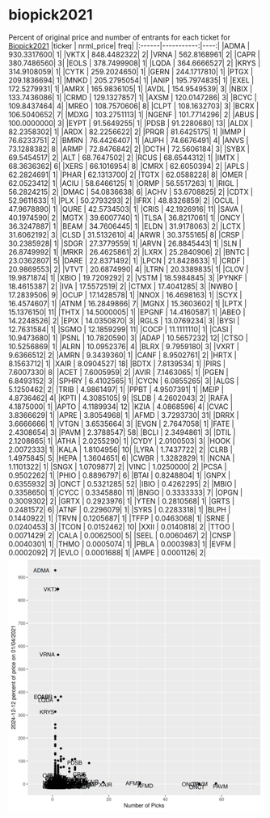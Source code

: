 # biopick2021
Percent of original price and number of entrants for each ticket for [Biopick2021](https://twitter.com/hashtag/Biopick2021)
|ticker |  nrml_price| freq|
|:------|-----------:|----:|
|ADMA   | 930.3317600|    1|
|VKTX   | 848.4482322|    2|
|VRNA   | 562.8168961|    2|
|CAPR   | 380.7486560|    3|
|EOLS   | 378.7499908|    1|
|LQDA   | 364.6666527|    2|
|KRYS   | 314.9108059|    1|
|CYTK   | 259.2024650|    1|
|GERN   | 244.1717810|    1|
|PTGX   | 209.1836694|    1|
|MNKD   | 205.2795054|    1|
|ANIP   | 195.7974835|    1|
|EXEL   | 172.5279931|    1|
|AMRX   | 165.9836105|    1|
|AVDL   | 154.9549539|    3|
|NBIX   | 133.7436086|    1|
|CRMD   | 129.1327857|    1|
|AXSM   | 120.0147286|    3|
|BCYC   | 109.8437464|    4|
|MREO   | 108.7570606|    8|
|CLPT   | 108.1632703|    3|
|BCRX   | 106.5040652|    7|
|MDXG   | 103.2751113|    1|
|NGENF  | 101.7714296|    2|
|ABUS   | 100.0000000|    3|
|EYPT   |  91.5649255|    1|
|PDSB   |  91.2280680|   13|
|ALDX   |  82.2358302|    1|
|ARDX   |  82.2256622|    2|
|PRQR   |  81.6425175|    1|
|IMMP   |  76.6233751|    2|
|BMRN   |  76.4426407|    1|
|AUPH   |  74.6676491|    4|
|ANVS   |  73.1288382|    8|
|ARMP   |  72.8476842|    2|
|DCTH   |  72.5606184|    3|
|SYBX   |  69.5454517|    2|
|ALT    |  68.7647502|    2|
|RCUS   |  68.6544312|    1|
|IMTX   |  68.3636362|    6|
|XERS   |  66.1016954|    8|
|CMRX   |  62.6050394|    2|
|APLS   |  62.2824691|    1|
|PHAR   |  62.1313700|    2|
|TGTX   |  62.0588228|    8|
|OMER   |  62.0523412|    1|
|ACIU   |  58.6466125|    1|
|ORMP   |  56.5517263|    1|
|RIGL   |  56.2824215|    2|
|DMAC   |  54.0836638|    6|
|ACHV   |  53.6708825|    2|
|CDTX   |  52.9611633|    1|
|PLX    |  50.2793293|    2|
|IFRX   |  48.8326859|    2|
|OCUL   |  47.9678890|    1|
|QURE   |  42.5734503|    1|
|CRIS   |  42.1926916|   11|
|SAVA   |  40.1974590|    2|
|MGTX   |  39.6007740|    1|
|TLSA   |  36.8217061|    1|
|ONCY   |  36.3247887|    1|
|BEAM   |  34.7606445|    1|
|ELDN   |  31.9178063|    2|
|LCTX   |  31.6062192|    3|
|CLSD   |  31.5132610|    4|
|ARWR   |  30.3755165|    8|
|CRSP   |  30.2385928|    1|
|SDGR   |  27.3779559|    1|
|ARVN   |  26.8845443|    1|
|SLN    |  26.8749992|    1|
|MRKR   |  26.4625861|    2|
|LXRX   |  25.2840906|    2|
|BNTC   |  23.0362807|    5|
|DARE   |  22.8371492|    1|
|LPCN   |  21.8428633|    1|
|CRDF   |  20.9869553|    2|
|VTVT   |  20.6874990|    4|
|LTRN   |  20.3389835|    1|
|CLOV   |  19.9871874|    1|
|XBIO   |  19.7209292|    2|
|VSTM   |  18.5984845|    3|
|PYNKF  |  18.4615387|    2|
|IVA    |  17.5572519|    2|
|CTMX   |  17.4041285|    3|
|NWBO   |  17.2839506|    9|
|OCUP   |  17.1428578|    1|
|NNOX   |  16.4698163|    1|
|SCYX   |  16.4574607|    1|
|ATNM   |  16.2849866|    7|
|MGNX   |  15.3603602|    1|
|LPTX   |  15.1376150|   11|
|THTX   |  14.5000005|    1|
|EPGNF  |  14.4160587|    1|
|ABEO   |  14.2248526|    2|
|EPIX   |  14.0350870|    3|
|RGLS   |  13.0769234|    3|
|BYSI   |  12.7631584|    1|
|SGMO   |  12.1859299|   11|
|COCP   |  11.1111110|    1|
|CASI   |  10.9473680|    1|
|PSNL   |  10.7820590|    3|
|ADAP   |  10.5657232|   12|
|CTSO   |  10.5256869|    1|
|ALRN   |  10.0952376|    4|
|BLRX   |   9.7959180|    3|
|VXRT   |   9.6366512|    2|
|AMRN   |   9.3439360|    1|
|CANF   |   8.9502761|    2|
|HRTX   |   8.1563712|    1|
|XAIR   |   8.0904527|   18|
|BDTX   |   7.8139534|    1|
|PIRS   |   7.6007330|    8|
|ACET   |   7.6005959|    2|
|AVIR   |   7.1463065|    1|
|PGEN   |   6.8493152|    3|
|SPHRY  |   6.4102565|    1|
|CYCN   |   6.0855265|    3|
|ALGS   |   5.1250462|    2|
|TRIB   |   4.9861497|    1|
|PPBT   |   4.9507391|    1|
|MEIP   |   4.8736462|    4|
|KPTI   |   4.3085105|    9|
|SLDB   |   4.2602043|    2|
|RAFA   |   4.1875000|    1|
|APTO   |   4.1189934|   12|
|KZIA   |   4.0868596|    4|
|CVAC   |   3.8366629|    1|
|APRE   |   3.8054968|    1|
|AFMD   |   3.7293730|   31|
|DRRX   |   3.6666666|    1|
|VTGN   |   3.6535664|    3|
|EVGN   |   2.7647058|    1|
|FATE   |   2.4308654|    3|
|PAVM   |   2.3788547|   58|
|BCLI   |   2.3494861|    3|
|DTIL   |   2.1208665|    1|
|ATHA   |   2.0255290|    1|
|CYDY   |   2.0100503|    3|
|HOOK   |   2.0072333|    1|
|KALA   |   1.8104956|   10|
|LYRA   |   1.7437722|    2|
|CLRB   |   1.4975845|    5|
|HEPA   |   1.3604651|    6|
|CWBR   |   1.3282829|    1|
|NCNA   |   1.1101322|    1|
|SNGX   |   1.0709877|    2|
|VINC   |   1.0250000|    2|
|PCSA   |   0.9502262|    1|
|PHIO   |   0.8896797|    6|
|BTAI   |   0.8248804|    1|
|GNPX   |   0.6355932|    3|
|ONCT   |   0.5321285|   52|
|IBIO   |   0.4262295|    2|
|MBIO   |   0.3358650|    1|
|CYCC   |   0.3345880|   11|
|BNGO   |   0.3333333|    7|
|OPGN   |   0.3009302|    2|
|GRTX   |   0.2923976|    1|
|YTEN   |   0.2810568|    1|
|GRTS   |   0.2481572|    6|
|ATNF   |   0.2296079|    1|
|SYRS   |   0.2283318|    1|
|BLPH   |   0.1440922|    1|
|TRVN   |   0.1205687|    1|
|TFFP   |   0.0463068|    1|
|SRNE   |   0.0240453|    3|
|TCON   |   0.0152462|   10|
|XXII   |   0.0140818|    2|
|TTOO   |   0.0071429|    2|
|CALA   |   0.0062500|    5|
|SEEL   |   0.0060467|    2|
|CNSP   |   0.0040301|    1|
|THMO   |   0.0005074|    1|
|PBLA   |   0.0003983|    1|
|EVFM   |   0.0002092|    7|
|EVLO   |   0.0001688|    1|
|AMPE   |   0.0001126|    2|
![retvspicks](biopicks.png?raw=true)
